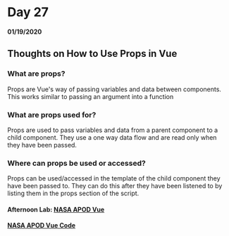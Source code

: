 # Day 27
__01/19/2020__

## Thoughts on How to Use Props in Vue

### What are props?
Props are Vue's way of passing variables and data between components. This works similar to passing an argument into a function 

### What are props used for?
Props are used to pass variables and data from a parent component to a child component.  They use a one way data flow and are read only when they have been passed.

### Where can props be used or accessed?
Props can be used/accessed in the template of the child component they have been passed to.  They can do this after they have been listened to by listing them in the props section of the script.

#### Afternoon Lab: [NASA APOD Vue](https://trevor-r-allen.github.io/nasa-apod-vue/)
####                [NASA APOD Vue Code](https://github.com/trevor-r-allen/nasa-apod-vue)